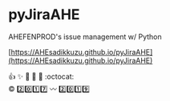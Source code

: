 # pyJiraAHE

AHEFENPROD's issue management w/ Python

[https://AHEsadikkuzu.github.io/pyJiraAHE](https://AHEsadikkuzu.github.io/pyJiraAHE)

:+1: :sparkles: :tada: :rocket: :metal: :octocat: <br/>
:copyright: :two::zero::one::seven: :wavy_dash: :two::zero::one::nine: 
